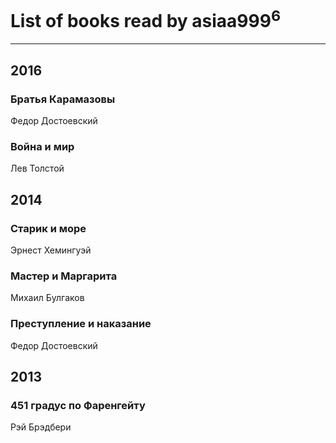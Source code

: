 # List of books read by asiaa999<sup>6</sup>
---

## 2016

### Братья Карамазовы
Федор Достоевский


### Война и мир
Лев Толстой



## 2014

### Старик и море
Эрнест Хемингуэй


### Мастер и Маргарита
Михаил Булгаков


### Преступление и наказание
Федор  Достоевский



## 2013

### 451 градус по Фаренгейту
Рэй Брэдбери



